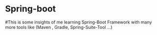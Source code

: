 # Spring-boot
#This is some insights of me learning Spring-Boot Framework with many more tools like (Maven , Gradle, Spring-Suite-Tool ...)
